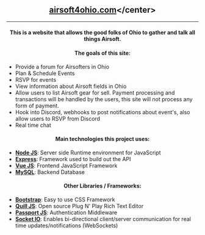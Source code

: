 ## <center>[airsoft4ohio.com](https://airsoft4ohio.com')</center>
---
#### <center>This is a website that allows the good folks of Ohio to gather and talk all things Airsoft.</center>

#### <center>The goals of this site:</center>

- Provide a forum for Airsofters in Ohio
- Plan & Schedule Events
- RSVP for events
- View information about Airsoft fields in Ohio
- Allow users to list Airsoft gear for sell. Payment processing and transactions will be handled by the users, this site will not process any form of payment.
- Hook into Discord, webhooks to post notifications about event's, also allow users to RSVP from Discord
- Real time chat

#### <center>Main technologies this project uses:</center>

- [**Node JS**](https://nodejs.org/en/): Server side Runtime environment for JavaScript
- [**Express**](https://expressjs.com/): Framework used to build out the API
- [**Vue JS**](https://vuejs.org/): Frontend JavaScript Framework
- [**MySQL**](https://www.mysql.com/): Backend Database

#### <center>Other Libraries / Frameworks:</center>

- [**Bootstrap**](https://getbootstrap.com/): Easy to use CSS Framework
- [**Quill JS**](https://quilljs.com/): Open source Plug N' Play Rich Text Editor
- [**Passport JS**](https://www.passportjs.org/): Authentication Middleware
- [**Socket IO**](https://socket.io/): Enables bi-directional client/server communication for real time updates/notifications (WebSockets)